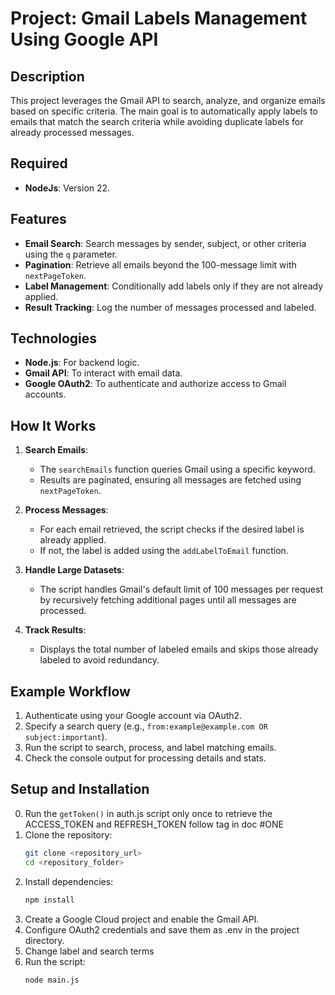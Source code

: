 # Project: Gmail Labels Management Using Google API

## Description
This project leverages the Gmail API to search, analyze, and organize emails based on specific criteria. The main goal is to automatically apply labels to emails that match the search criteria while avoiding duplicate labels for already processed messages.

## Required
- **NodeJs**: Version 22.

## Features
- **Email Search**: Search messages by sender, subject, or other criteria using the `q` parameter.
- **Pagination**: Retrieve all emails beyond the 100-message limit with `nextPageToken`.
- **Label Management**: Conditionally add labels only if they are not already applied.
- **Result Tracking**: Log the number of messages processed and labeled.

## Technologies
- **Node.js**: For backend logic.
- **Gmail API**: To interact with email data.
- **Google OAuth2**: To authenticate and authorize access to Gmail accounts.

## How It Works
1. **Search Emails**:
   - The `searchEmails` function queries Gmail using a specific keyword.
   - Results are paginated, ensuring all messages are fetched using `nextPageToken`.

2. **Process Messages**:
   - For each email retrieved, the script checks if the desired label is already applied.
   - If not, the label is added using the `addLabelToEmail` function.

3. **Handle Large Datasets**:
   - The script handles Gmail's default limit of 100 messages per request by recursively fetching additional pages until all messages are processed.

4. **Track Results**:
   - Displays the total number of labeled emails and skips those already labeled to avoid redundancy.

## Example Workflow
1. Authenticate using your Google account via OAuth2.
2. Specify a search query (e.g., `from:example@example.com OR subject:important`).
3. Run the script to search, process, and label matching emails.
4. Check the console output for processing details and stats.

## Setup and Installation
0. Run the `getToken()` in auth.js script only once to retrieve the ACCESS_TOKEN and REFRESH_TOKEN follow tag in doc #ONE
1. Clone the repository:
   ```bash
   git clone <repository_url>
   cd <repository_folder>
   ```
2. Install dependencies:
    ```bash
    npm install
    ```
3. Create a Google Cloud project and enable the Gmail API.
4. Configure OAuth2 credentials and save them as .env in the project directory.
5. Change label and search terms
6. Run the script:
    ```bash
    node main.js
    ```